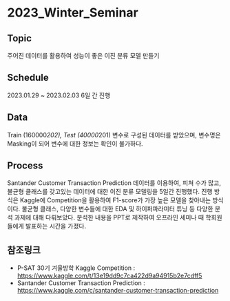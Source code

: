 # 2023_Winter_Seminar

Topic
---
주어진 데이터를 활용하여 성능이 좋은 이진 분류 모델 만들기

Schedule
---
2023.01.29 ~ 2023.02.03 6일 간 진행

Data
---
Train (160000*202), Test (40000*201) 변수로 구성된 데이터를 받았으며, 변수명은 Masking이 되어 변수에 대한 정보는 확인이 불가하다.

Process
---
Santander Customer Transaction Prediction 데이터를 이용하여, 피쳐 수가 많고, 불균형 클래스를 갖고있는 데이터에 대한 이진 분류 모델링을 5일간 진행했다. 진행 방식은 Kaggle에 Competition을 활용하여 F1-score가 가장 높은 모델을 찾아내는 방식이다. 불균형 클래스, 다양한 변수들에 대한 EDA 및 하이퍼파라미터 튜닝 등 다양한 분석 과제에 대해 다뤄보았다. 분석한 내용을 PPT로 제작하여 오프라인 세미나 때 학회원들에게 발표하는 시간을 가졌다.

참조링크
---
* P-SAT 30기 겨울방학 Kaggle Competition : https://www.kaggle.com/t/13e19dd9c7ca422d9a94915b2e7cdff5
* Santander Customer Transaction Prediction : https://www.kaggle.com/c/santander-customer-transaction-prediction

